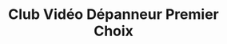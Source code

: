 ---
title: "Club Vidéo Dépanneur Premier Choix"
url: /becancour/club-video-depanneur-premier-choix/
shop: convenience
---